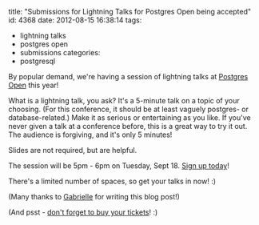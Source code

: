 title: "Submissions for Lightning Talks for Postgres Open being accepted"
id: 4368
date: 2012-08-15 16:38:14
tags: 
- lightning talks
- postgres open
- submissions
categories: 
- postgresql

By popular demand, we're having a session of lightning talks at [Postgres Open](http://postgresopen.org/2012/home) this year!

What is a lightning talk, you ask?  It's a 5-minute talk on a topic of your choosing.  (For this conference, it should be at least vaguely postgres- or database-related.)  Make it as serious or entertaining as you like.  If you've never given a talk at a conference before, this is a great way to try it out.  The audience is forgiving, and it's only 5 minutes!

Slides are not required, but are helpful.

The session will be 5pm - 6pm on Tuesday, Sept 18\.  [Sign up today](https://docs.google.com/spreadsheet/viewform?formkey=dGlBcWxmeVFZZjFfenFOdXAxWjFqZVE6MQ#gid=0)!

There's a limited number of spaces, so get your talks in now! :)

(Many thanks to [Gabrielle](http://pdxpug.wordpress.com/) for writing this blog post!)

(And psst - [don't forget to buy your tickets](http://postgresopen.org/2012/tickets)! :)
